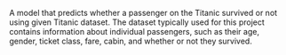 A model that predicts whether a
passenger on the Titanic survived or not using given Titanic dataset.
The dataset typically used for this project contains information
about individual passengers, such as their age, gender, ticket
class, fare, cabin, and whether or not they survived.
